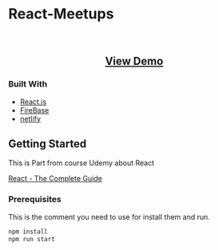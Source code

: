 # React-Meetups


<div id="top"></div>



<!-- PROJECT LOGO -->
<br />
<div align="center">

  <p align="center">
  <h2>
    <a href="https://dainty-empanada-7022e9.netlify.app">View Demo</a>
  
  </h1>
  </p>
</div>



### Built With

* [React.js](https://reactjs.org/)
* [FireBase](https://firebase.google.com/)
* [netlify](https://www.netlify.com/)

<!-- GETTING STARTED -->
## Getting Started

This is Part from course Udemy about React

[React - The Complete Guide](https://www.udemy.com/course/react-the-complete-guide-incl-redux/)

### Prerequisites

This is the comment you need to use for install them and run.

  ```sh
  npm install
  npm run start
  ```






